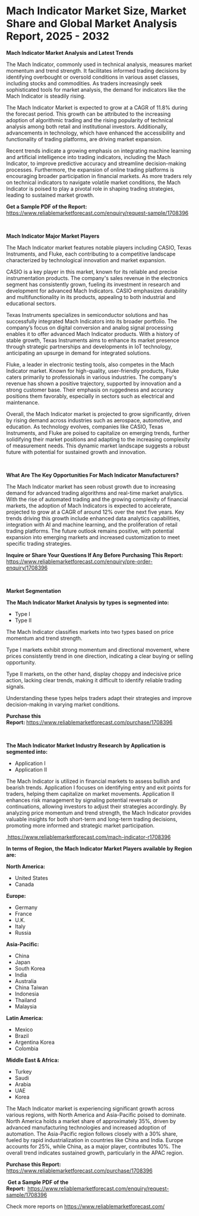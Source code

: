 <p><h1>Mach Indicator Market Size, Market Share and Global Market Analysis Report, 2025 - 2032</h1></p><p><strong>Mach Indicator Market Analysis and Latest Trends</strong></p>
<p><p>The Mach Indicator, commonly used in technical analysis, measures market momentum and trend strength. It facilitates informed trading decisions by identifying overbought or oversold conditions in various asset classes, including stocks and commodities. As traders increasingly seek sophisticated tools for market analysis, the demand for indicators like the Mach Indicator is steadily rising.</p><p>The Mach Indicator Market is expected to grow at a CAGR of 11.8% during the forecast period. This growth can be attributed to the increasing adoption of algorithmic trading and the rising popularity of technical analysis among both retail and institutional investors. Additionally, advancements in technology, which have enhanced the accessibility and functionality of trading platforms, are driving market expansion.</p><p>Recent trends indicate a growing emphasis on integrating machine learning and artificial intelligence into trading indicators, including the Mach Indicator, to improve predictive accuracy and streamline decision-making processes. Furthermore, the expansion of online trading platforms is encouraging broader participation in financial markets. As more traders rely on technical indicators to navigate volatile market conditions, the Mach Indicator is poised to play a pivotal role in shaping trading strategies, leading to sustained market growth.</p></p>
<p><strong>Get a Sample PDF of the Report:&nbsp;</strong> <a href="https://www.reliablemarketforecast.com/enquiry/request-sample/1708396?utm_campaign=1108&utm_medium=2&utm_source=Github&utm_content=ia&utm_term=10012025&utm_id=mach-indicator">https://www.reliablemarketforecast.com/enquiry/request-sample/1708396</a></p>
<p>&nbsp;</p>
<p><strong>Mach Indicator Major Market Players</strong></p>
<p><p>The Mach Indicator market features notable players including CASIO, Texas Instruments, and Fluke, each contributing to a competitive landscape characterized by technological innovation and market expansion. </p><p>CASIO is a key player in this market, known for its reliable and precise instrumentation products. The company's sales revenue in the electronics segment has consistently grown, fueling its investment in research and development for advanced Mach Indicators. CASIO emphasizes durability and multifunctionality in its products, appealing to both industrial and educational sectors.</p><p>Texas Instruments specializes in semiconductor solutions and has successfully integrated Mach Indicators into its broader portfolio. The company’s focus on digital conversion and analog signal processing enables it to offer advanced Mach Indicator products. With a history of stable growth, Texas Instruments aims to enhance its market presence through strategic partnerships and developments in IoT technology, anticipating an upsurge in demand for integrated solutions.</p><p>Fluke, a leader in electronic testing tools, also competes in the Mach Indicator market. Known for high-quality, user-friendly products, Fluke caters primarily to professionals in various industries. The company's revenue has shown a positive trajectory, supported by innovation and a strong customer base. Their emphasis on ruggedness and accuracy positions them favorably, especially in sectors such as electrical and maintenance.</p><p>Overall, the Mach Indicator market is projected to grow significantly, driven by rising demand across industries such as aerospace, automotive, and education. As technology evolves, companies like CASIO, Texas Instruments, and Fluke are poised to capitalize on emerging trends, further solidifying their market positions and adapting to the increasing complexity of measurement needs. This dynamic market landscape suggests a robust future with potential for sustained growth and innovation.</p></p>
<p>&nbsp;</p>
<p><strong>What Are The Key Opportunities For Mach Indicator Manufacturers?</strong></p>
<p><p>The Mach Indicator market has seen robust growth due to increasing demand for advanced trading algorithms and real-time market analytics. With the rise of automated trading and the growing complexity of financial markets, the adoption of Mach Indicators is expected to accelerate, projected to grow at a CAGR of around 12% over the next five years. Key trends driving this growth include enhanced data analytics capabilities, integration with AI and machine learning, and the proliferation of retail trading platforms. The future outlook remains positive, with potential expansion into emerging markets and increased customization to meet specific trading strategies.</p></p>
<p><strong>Inquire or Share Your Questions If Any Before Purchasing This Report:</strong> <a href="https://www.reliablemarketforecast.com/enquiry/pre-order-enquiry/1708396?utm_campaign=1108&utm_medium=2&utm_source=Github&utm_content=ia&utm_term=10012025&utm_id=mach-indicator">https://www.reliablemarketforecast.com/enquiry/pre-order-enquiry/1708396</a></p>
<p>&nbsp;</p>
<p><strong>Market Segmentation</strong></p>
<p><strong>The Mach Indicator Market Analysis by types is segmented into:</strong></p>
<p><ul><li>Type I</li><li>Type II</li></ul></p>
<p><p>The Mach Indicator classifies markets into two types based on price momentum and trend strength. </p><p>Type I markets exhibit strong momentum and directional movement, where prices consistently trend in one direction, indicating a clear buying or selling opportunity. </p><p>Type II markets, on the other hand, display choppy and indecisive price action, lacking clear trends, making it difficult to identify reliable trading signals. </p><p>Understanding these types helps traders adapt their strategies and improve decision-making in varying market conditions.</p></p>
<p><strong>Purchase this Report:&nbsp;</strong><a href="https://www.reliablemarketforecast.com/purchase/1708396?utm_campaign=1108&utm_medium=2&utm_source=Github&utm_content=ia&utm_term=10012025&utm_id=mach-indicator">https://www.reliablemarketforecast.com/purchase/1708396</a></p>
<p>&nbsp;</p>
<p><strong>The Mach Indicator Market Industry Research by Application is segmented into:</strong></p>
<p><ul><li>Application I</li><li>Application II</li></ul></p>
<p><p>The Mach Indicator is utilized in financial markets to assess bullish and bearish trends. Application I focuses on identifying entry and exit points for traders, helping them capitalize on market movements. Application II enhances risk management by signaling potential reversals or continuations, allowing investors to adjust their strategies accordingly. By analyzing price momentum and trend strength, the Mach Indicator provides valuable insights for both short-term and long-term trading decisions, promoting more informed and strategic market participation.</p></p>
<p><a href="https://www.reliablemarketforecast.com/mach-indicator-r1708396?utm_campaign=1108&utm_medium=2&utm_source=Github&utm_content=ia&utm_term=10012025&utm_id=mach-indicator">&nbsp;https://www.reliablemarketforecast.com/mach-indicator-r1708396</a></p>
<p><strong>In terms of Region, the Mach Indicator Market Players available by Region are:</strong></p>
<p>
    <p> <strong> North America: </strong>
        <ul>
            <li>United States</li>
            <li>Canada</li>
        </ul>
        </p> 
    <p> <strong> Europe: </strong>
        <ul>
            <li>Germany</li>
            <li>France</li>
            <li>U.K.</li>
            <li>Italy</li>
            <li>Russia</li>
        </ul>
        </p> 
    <p> <strong> Asia-Pacific: </strong>
        <ul>
            <li>China</li>
            <li>Japan</li>
            <li>South Korea</li>
            <li>India</li>
            <li>Australia</li>
            <li>China Taiwan</li>
            <li>Indonesia</li>
            <li>Thailand</li>
            <li>Malaysia</li>
        </ul>
        </p> 
    <p> <strong> Latin America: </strong>
        <ul>
            <li>Mexico</li>
            <li>Brazil</li>
            <li>Argentina Korea</li>
            <li>Colombia</li>
        </ul>
        </p> 
    <p> <strong> Middle East & Africa: </strong>
        <ul>
            <li>Turkey</li>
            <li>Saudi</li>
            <li>Arabia</li>
            <li>UAE</li>
            <li>Korea</li>
        </ul>
    </p>
    </p>
<p><p>The Mach Indicator market is experiencing significant growth across various regions, with North America and Asia-Pacific poised to dominate. North America holds a market share of approximately 35%, driven by advanced manufacturing technologies and increased adoption of automation. The Asia-Pacific region follows closely with a 30% share, fueled by rapid industrialization in countries like China and India. Europe accounts for 25%, while China, as a major player, contributes 10%. The overall trend indicates sustained growth, particularly in the APAC region.</p></p>
<p><strong>Purchase this Report: </strong><a href="https://www.reliablemarketforecast.com/purchase/1708396?utm_campaign=1108&utm_medium=2&utm_source=Github&utm_content=ia&utm_term=10012025&utm_id=mach-indicator">https://www.reliablemarketforecast.com/purchase/1708396</a></p>
<p>&nbsp;<strong>Get a Sample PDF of the Report:&nbsp;&nbsp;</strong><a href="https://www.reliablemarketforecast.com/enquiry/request-sample/1708396?utm_campaign=1108&utm_medium=2&utm_source=Github&utm_content=ia&utm_term=10012025&utm_id=mach-indicator">https://www.reliablemarketforecast.com/enquiry/request-sample/1708396</a></p>
<p><strong></strong></p>
<p>Check more reports on <a href="https://www.reliablemarketforecast.com/?utm_campaign=1108&utm_medium=2&utm_source=Github&utm_content=ia&utm_term=10012025&utm_id=mach-indicator">https://www.reliablemarketforecast.com/</a></p>
